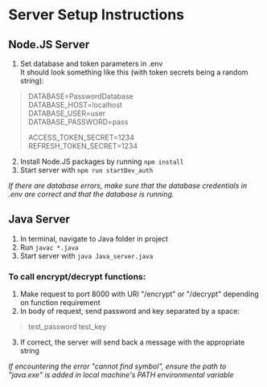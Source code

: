 # Server Setup Instructions

## Node.JS Server
1. Set database and token parameters in .env<br>
It should look something like this (with token secrets being a random string):<br>
>DATABASE=PasswordDatabase<br>
>DATABASE_HOST=localhost<br>
>DATABASE_USER=user<br>
>DATABASE_PASSWORD=pass
>
>ACCESS_TOKEN_SECRET=1234<br>
>REFRESH_TOKEN_SECRET=1234
2. Install Node.JS packages by running `npm install`
3. Start server with `npm run startDev_auth`

*If there are database errors, make sure that the database credentials in .env are correct and that the database is running.*

## Java Server
1. In terminal, navigate to Java folder in project
2. Run `javac *.java`
3. Start server with `java Java_server.java`


### To call encrypt/decrypt functions:
1. Make request to port 8000 with URI "/encrypt" or "/decrypt" depending on function requirement
2. In body of request, send password and key separated by a space:
>test_password test_key
3. If correct, the server will send back a message with the appropriate string

*If encountering the error "cannot find symbol", ensure the path to "java.exe" is added in local machine's PATH environmental variable*